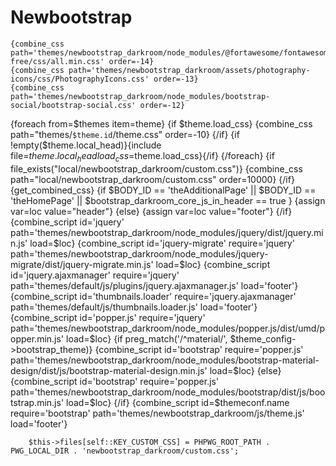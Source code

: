 # Newbootstrap
    {combine_css path='themes/newbootstrap_darkroom/node_modules/@fortawesome/fontawesome-free/css/all.min.css' order=-14}
    {combine_css path='themes/newbootstrap_darkroom/assets/photography-icons/css/PhotographyIcons.css' order=-13}
    {combine_css path='themes/newbootstrap_darkroom/node_modules/bootstrap-social/bootstrap-social.css' order=-12}
{foreach from=$themes item=theme}
{if $theme.load_css}
    {combine_css path="themes/`$theme.id`/theme.css" order=-10}
{/if}
{if !empty($theme.local_head)}{include file=$theme.local_head load_css=$theme.load_css}{/if}
{/foreach}
{if file_exists("local/newbootstrap_darkroom/custom.css")}
    {combine_css path="local/newbootstrap_darkroom/custom.css" order=10000}
{/if}
{get_combined_css}
{if $BODY_ID == 'theAdditionalPage' || $BODY_ID == 'theHomePage' || $bootstrap_darkroom_core_js_in_header == true }
{assign var=loc value="header"}
{else}
{assign var=loc value="footer"} 
{/if}
{combine_script id='jquery' path='themes/newbootstrap_darkroom/node_modules/jquery/dist/jquery.min.js' load=$loc}
{combine_script id='jquery-migrate' require='jquery' path='themes/newbootstrap_darkroom/node_modules/jquery-migrate/dist/jquery-migrate.min.js' load=$loc}
{combine_script id='jquery.ajaxmanager' require='jquery' path='themes/default/js/plugins/jquery.ajaxmanager.js' load='footer'}
{combine_script id='thumbnails.loader' require='jquery.ajaxmanager' path='themes/default/js/thumbnails.loader.js' load='footer'}
{combine_script id='popper.js' require='jquery' path='themes/newbootstrap_darkroom/node_modules/popper.js/dist/umd/popper.min.js' load=$loc}
{if preg_match('/^material/', $theme_config->bootstrap_theme)}
    {combine_script id='bootstrap' require='popper.js' path='themes/newbootstrap_darkroom/node_modules/bootstrap-material-design/dist/js/bootstrap-material-design.min.js' load=$loc}
{else}
    {combine_script id='bootstrap' require='popper.js' path='themes/newbootstrap_darkroom/node_modules/bootstrap/dist/js/bootstrap.min.js' load=$loc}
{/if}
{combine_script id=$themeconf.name require='bootstrap' path='themes/newbootstrap_darkroom/js/theme.js' load='footer'}



        $this->files[self::KEY_CUSTOM_CSS] = PHPWG_ROOT_PATH . PWG_LOCAL_DIR . 'newbootstrap_darkroom/custom.css';
